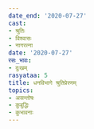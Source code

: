 ```yaml
---
date_end: '2020-07-27'
cast:
- श्रुतिः
- विश्वासः
- नागरत्ना
date: '2020-07-27'
रसः_भावः:
- दुःखम्
rasyataa: 5
title: धनविभागे श्रुतिप्रेरणम्
topics:
- असन्तोषः
- कुबुद्धिः
- कुभावनाः
---
```


